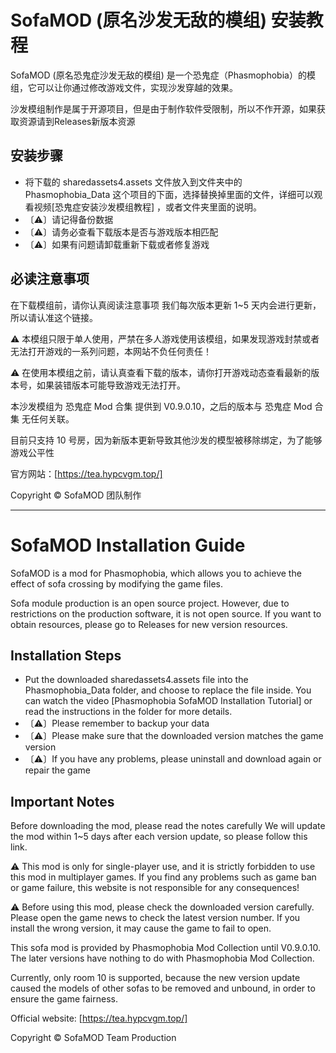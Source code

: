 # SofaMOD (原名沙发无敌的模组)  安装教程

SofaMOD (原名恐鬼症沙发无敌的模组) 是一个恐鬼症（Phasmophobia）的模组，它可以让你通过修改游戏文件，实现沙发穿越的效果。

沙发模组制作是属于开源项目，但是由于制作软件受限制，所以不作开源，如果获取资源请到Releases新版本资源

## 安装步骤

* 将下载的 sharedassets4.assets 文件放入到文件夹中的 Phasmophobia_Data 这个项目的下面，选择替换掉里面的文件，详细可以观看视频[恐鬼症安装沙发模组教程] ，或者文件夹里面的说明。
* 〔⚠〕请记得备份数据
* 〔⚠〕请务必查看下载版本是否与游戏版本相匹配
* 〔⚠〕如果有问题请卸载重新下载或者修复游戏

## 必读注意事项

在下载模组前，请你认真阅读注意事项 我们每次版本更新 1~5 天内会进行更新，所以请认准这个链接。

⚠ 本模组只限于单人使用，严禁在多人游戏使用该模组，如果发现游戏封禁或者无法打开游戏的一系列问题，本网站不负任何责任！

⚠ 在使用本模组之前，请认真查看下载的版本，请你打开游戏动态查看最新的版本号，如果装错版本可能导致游戏无法打开。

本沙发模组为 恐鬼症 Mod 合集 提供到 V0.9.0.10，之后的版本与 恐鬼症 Mod 合集 无任何关联。

目前只支持 10 号房，因为新版本更新导致其他沙发的模型被移除绑定，为了能够游戏公平性

官方网站：[https://tea.hypcvgm.top/]

Copyright &copy;  SofaMOD 团队制作

------------


# SofaMOD Installation Guide

SofaMOD is a mod for Phasmophobia, which allows you to achieve the effect of sofa crossing by modifying the game files.

Sofa module production is an open source project. However, due to restrictions on the production software, it is not open source. If you want to obtain resources, please go to Releases for new version resources.

## Installation Steps

* Put the downloaded sharedassets4.assets file into the Phasmophobia_Data folder, and choose to replace the file inside. You can watch the video [Phasmophobia SofaMOD Installation Tutorial] or read the instructions in the folder for more details.
* 〔⚠〕Please remember to backup your data
* 〔⚠〕Please make sure that the downloaded version matches the game version
* 〔⚠〕If you have any problems, please uninstall and download again or repair the game

## Important Notes

Before downloading the mod, please read the notes carefully We will update the mod within 1~5 days after each version update, so please follow this link.

⚠ This mod is only for single-player use, and it is strictly forbidden to use this mod in multiplayer games. If you find any problems such as game ban or game failure, this website is not responsible for any consequences!

⚠ Before using this mod, please check the downloaded version carefully. Please open the game news to check the latest version number. If you install the wrong version, it may cause the game to fail to open.

This sofa mod is provided by Phasmophobia Mod Collection until V0.9.0.10. The later versions have nothing to do with Phasmophobia Mod Collection.

Currently, only room 10 is supported, because the new version update caused the models of other sofas to be removed and unbound, in order to ensure the game fairness.

Official website: [https://tea.hypcvgm.top/]

Copyright &copy; SofaMOD Team Production

